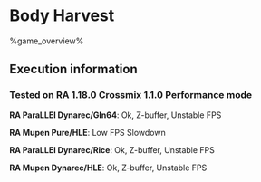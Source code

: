 # Body Harvest 

%game_overview%

## Execution information

### Tested on RA 1.18.0 Crossmix 1.1.0 Performance mode

**RA ParaLLEl Dynarec/Gln64**: Ok, Z-buffer, Unstable FPS

**RA Mupen Pure/HLE**: Low FPS Slowdown

**RA ParaLLEl Dynarec/Rice**: Ok, Z-buffer, Unstable FPS

**RA Mupen Dynarec/HLE**: Ok, Z-buffer, Unstable FPS